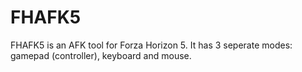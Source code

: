 # FHAFK5
FHAFK5 is an AFK tool for Forza Horizon 5. It has 3 seperate modes: gamepad (controller), keyboard and mouse.
